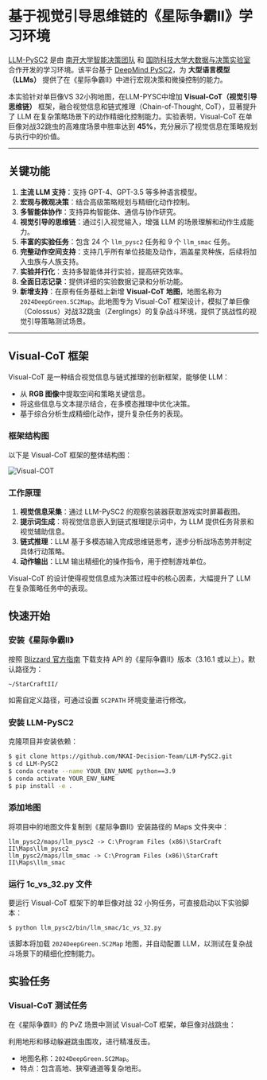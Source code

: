 # 基于视觉引导思维链的《星际争霸II》学习环境

[LLM-PySC2](https://github.com/NKAI-Decision-Team/LLM-PySC2) 是由 [南开大学智能决策团队](https://github.com/orgs/NKAI-Decision-Team/repositories) 和 [国防科技大学大数据与决策实验室](https://www.nudt.edu.cn/) 合作开发的学习环境。该平台基于 [DeepMind PySC2](https://github.com/deepmind/pysc2)，为 **大型语言模型（LLMs）** 提供了在《星际争霸II》中进行宏观决策和微操控制的能力。

本实验针对单巨像VS 32小狗地图，在LLM-PYSC中增加 **Visual-CoT（视觉引导思维链）** 框架，融合视觉信息和链式推理（Chain-of-Thought, CoT），显著提升了 LLM 在复杂策略场景下的动作精细化控制能力。实验表明，Visual-CoT 在单巨像对战32跳虫的高难度场景中胜率达到 **45%**，充分展示了视觉信息在策略规划与执行中的价值。

------

## **关键功能**

1. **主流 LLM 支持**：支持 GPT-4、GPT-3.5 等多种语言模型。
2. **宏观与微观决策**：结合高级策略规划与精细化动作控制。
3. **多智能体协作**：支持异构智能体、通信与协作研究。
4. **视觉引导的思维链**：通过引入视觉输入，增强 LLM 的场景理解和动作生成能力。
5. **丰富的实验任务**：包含 24 个 `llm_pysc2` 任务和 9 个 `llm_smac` 任务。
6. **完整动作空间支持**：支持几乎所有单位技能及动作，涵盖星灵种族，后续将加入虫族与人族支持。
7. **实验并行化**：支持多智能体并行实验，提高研究效率。
8. **全面日志记录**：提供详细的实验数据记录和分析功能。
9. **新增支持**：在原有任务基础上新增 **Visual-CoT 地图**，地图名称为 `2024DeepGreen.SC2Map`。此地图专为 Visual-CoT 框架设计，模拟了单巨像（Colossus）对战32跳虫（Zerglings）的复杂战斗环境，提供了挑战性的视觉引导策略测试场景。

------

## **Visual-CoT 框架**

Visual-CoT 是一种结合视觉信息与链式推理的创新框架，能够使 LLM：

- 从 **RGB 图像**中提取空间和策略关键信息。
- 将这些信息与文本提示结合，在多模态推理中优化决策。
- 基于综合分析生成精细化动作，提升复杂任务的表现。

### **框架结构图**

以下是 Visual-CoT 框架的整体结构图：

![Visual-COT](E:\paper_writing\论文草稿\github项目文件\LLM-PYSC2-Visual-COT\docs\images\Visual-COT.png)

### **工作原理**

1. **视觉信息采集**：通过 LLM-PySC2 的观察包装器获取游戏实时屏幕截图。
2. **提示词生成**：将视觉信息嵌入到链式推理提示词中，为 LLM 提供任务背景和视觉辅助信息。
3. **链式推理**：LLM 基于多模态输入完成思维链思考，逐步分析战场态势并制定具体行动策略。
4. **动作输出**：LLM 输出精细化的操作指令，用于控制游戏单位。

Visual-CoT 的设计使得视觉信息成为决策过程中的核心因素，大幅提升了 LLM 在复杂策略任务中的表现。

## **快速开始**

### **安装《星际争霸II》**

按照 [Blizzard 官方指南](https://github.com/Blizzard/s2client-proto#downloads) 下载支持 API 的《星际争霸II》版本（3.16.1 或以上）。默认路径为：

```
~/StarCraftII/
```

如需自定义路径，可通过设置 `SC2PATH` 环境变量进行修改。

### **安装 LLM-PySC2**

克隆项目并安装依赖：

```bash
$ git clone https://github.com/NKAI-Decision-Team/LLM-PySC2.git
$ cd LLM-PySC2
$ conda create --name YOUR_ENV_NAME python==3.9
$ conda activate YOUR_ENV_NAME
$ pip install -e .
```

### **添加地图**

将项目中的地图文件复制到《星际争霸II》安装路径的 Maps 文件夹中：

```
llm_pysc2/maps/llm_pysc2 -> C:\Program Files (x86)\StarCraft II\Maps\llm_pysc2
llm_pysc2/maps/llm_smac -> C:\Program Files (x86)\StarCraft II\Maps\llm_smac
```

### **运行 1c_vs_32.py 文件**

要运行 Visual-CoT 框架下的单巨像对战 32 小狗任务，可直接启动以下实验脚本：

```
$ python llm_pysc2/bin/llm_smac/1c_vs_32.py
```

该脚本将加载 `2024DeepGreen.SC2Map` 地图，并自动配置 LLM，以测试在复杂战斗场景下的精细化控制能力。

## **实验任务**

### **Visual-CoT 测试任务**

在《星际争霸II》的 PvZ 场景中测试 Visual-CoT 框架，单巨像对战跳虫：

利用地形和移动躲避跳虫围攻，进行精准反击。

- 地图名称：`2024DeepGreen.SC2Map`。
- 特点：包含高地、狭窄通道等复杂地形。
